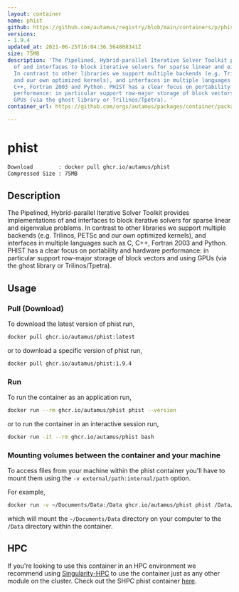 ```yaml
---
layout: container
name: phist
github: https://github.com/autamus/registry/blob/main/containers/p/phist/spack.yaml
versions:
- 1.9.4
updated_at: 2021-06-25T16:04:36.564808341Z
size: 75MB
description: 'The Pipelined, Hybrid-parallel Iterative Solver Toolkit provides implementations
  of and interfaces to block iterative solvers for sparse linear and eigenvalue problems.
  In contrast to other libraries we support multiple backends (e.g. Trilinos, PETSc
  and our own optimized kernels), and interfaces in multiple languages such as C,
  C++, Fortran 2003 and Python. PHIST has a clear focus on portability and hardware
  performance: in particular support row-major storage of block vectors and using
  GPUs (via the ghost library or Trilinos/Tpetra). '
container_url: https://github.com/orgs/autamus/packages/container/package/phist

---
```

# phist
```bash 
Download        : docker pull ghcr.io/autamus/phist
Compressed Size : 75MB
```

## Description
The Pipelined, Hybrid-parallel Iterative Solver Toolkit provides implementations of and interfaces to block iterative solvers for sparse linear and eigenvalue problems. In contrast to other libraries we support multiple backends (e.g. Trilinos, PETSc and our own optimized kernels), and interfaces in multiple languages such as C, C++, Fortran 2003 and Python. PHIST has a clear focus on portability and hardware performance: in particular support row-major storage of block vectors and using GPUs (via the ghost library or Trilinos/Tpetra). 

## Usage
### Pull (Download)
To download the latest version of phist run,

```bash
docker pull ghcr.io/autamus/phist:latest
```

or to download a specific version of phist run,

```bash
docker pull ghcr.io/autamus/phist:1.9.4
```
### Run
To run the container as an application run,
```bash
docker run --rm ghcr.io/autamus/phist phist --version
```

or to run the container in an interactive session run,
```bash
docker run -it --rm ghcr.io/autamus/phist bash
```

### Mounting volumes between the container and your machine
To access files from your machine within the phist container you'll have to mount them using the `-v external/path:internal/path` option.

For example,
```bash
docker run -v ~/Documents/Data:/Data ghcr.io/autamus/phist phist /Data/myData.csv
```
which will mount the `~/Documents/Data` directory on your computer to the `/Data` directory within the container.

## HPC
If you're looking to use this container in an HPC environment we recommend using [Singularity-HPC](https://singularity-hpc.readthedocs.io) to use the container just as any other module on the cluster. Check out the SHPC phist container [here](https://singularityhub.github.io/singularity-hpc/r/ghcr.io-autamus-phist/).